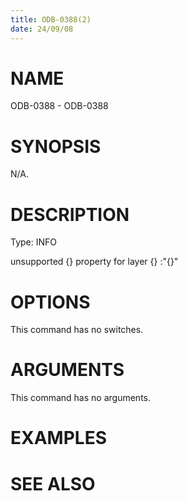 ```yaml
---
title: ODB-0388(2)
date: 24/09/08
---
```


# NAME

ODB-0388 - ODB-0388

# SYNOPSIS

N/A.

# DESCRIPTION

Type: INFO

unsupported {} property for layer {} :\"{}\"

# OPTIONS

This command has no switches.

# ARGUMENTS

This command has no arguments.

# EXAMPLES

# SEE ALSO
